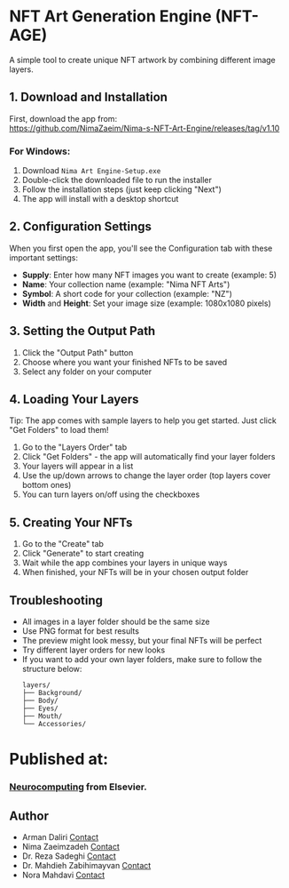 # NFT Art Generation Engine (NFT-AGE)

A simple tool to create unique NFT artwork by combining different image layers.

## 1. Download and Installation

First, download the app from:  
https://github.com/NimaZaeim/Nima-s-NFT-Art-Engine/releases/tag/v1.10

### For Windows:
1. Download `Nima Art Engine-Setup.exe`
2. Double-click the downloaded file to run the installer
3. Follow the installation steps (just keep clicking "Next")
4. The app will install with a desktop shortcut

## 2. Configuration Settings

When you first open the app, you'll see the Configuration tab with these important settings:

- **Supply**: Enter how many NFT images you want to create (example: 5)
- **Name**: Your collection name (example: "Nima NFT Arts")
- **Symbol**: A short code for your collection (example: "NZ")
- **Width** and **Height**: Set your image size (example: 1080x1080 pixels)

## 3. Setting the Output Path

1. Click the "Output Path" button
2. Choose where you want your finished NFTs to be saved
3. Select any folder on your computer

## 4. Loading Your Layers
Tip: The app comes with sample layers to help you get started. Just click "Get Folders" to load them!

1. Go to the "Layers Order" tab
2. Click "Get Folders" - the app will automatically find your layer folders
3. Your layers will appear in a list
4. Use the up/down arrows to change the layer order (top layers cover bottom ones)
5. You can turn layers on/off using the checkboxes

## 5. Creating Your NFTs

1. Go to the "Create" tab
3. Click "Generate" to start creating
4. Wait while the app combines your layers in unique ways
5. When finished, your NFTs will be in your chosen output folder

## Troubleshooting

- All images in a layer folder should be the same size
- Use PNG format for best results
- The preview might look messy, but your final NFTs will be perfect
- Try different layer orders for new looks
- If you want to add your own layer folders, make sure to follow the structure below:
   ```
   layers/
   ├── Background/
   ├── Body/
   ├── Eyes/
   ├── Mouth/
   └── Accessories/
   ```

# Published at:
### [Neurocomputing](https://www.sciencedirect.com/science/article/abs/pii/S0925231225024932) from Elsevier.

## Author
- Arman Daliri [Contact](mailto:daliriwork2@gmail.com)
- Nima Zaeimzadeh [Contact](mailto:N.zaeimzadeh@iau.ir)
- Dr. Reza Sadeghi [Contact](mailto:Reza.Sadeghi@marist.edu)
- Dr. Mahdieh Zabihimayvan [Contact](mailto:Zabihimayvan@ccsu.edu)
- Nora Mahdavi [Contact](mailto:noramahdvi@gmail.com)
